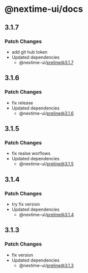 # @nextime-ui/docs

## 3.1.7

### Patch Changes

- add git hub token
- Updated dependencies
  - @nextime-ui/preline@3.1.7

## 3.1.6

### Patch Changes

- fix release
- Updated dependencies
  - @nextime-ui/preline@3.1.6

## 3.1.5

### Patch Changes

- fix realse worflows
- Updated dependencies
  - @nextime-ui/preline@3.1.5

## 3.1.4

### Patch Changes

- try fix version
- Updated dependencies
  - @nextime-ui/preline@3.1.4

## 3.1.3

### Patch Changes

- fix version
- Updated dependencies
  - @nextime-ui/preline@3.1.3
